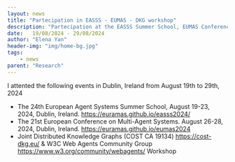 ```yaml
---
layout: news
title: "Partecipation in EASSS - EUMAS - DKG workshop"
description: "Partecipation at the EASSS Summer School, EUMAS Conference and DKG workshop on Autonomous Web Agents as Knowledge Graphs prosumers in Dublin, Ireland"
date:   19/08/2024 - 29/08/2024
author: "Elena Yan"
header-img: "img/home-bg.jpg"
tags: 
    - news
parent: "Research"
---
```


I attented the following events in Dublin, Ireland from August 19th to 29th, 2024
- The 24th European Agent Systems Summer School, August 19-23, 2024, Dublin, Ireland. https://euramas.github.io/easss2024/
- The 21st European Conference on Multi-Agent Systems. August 26-28, 2024, Dublin, Ireland. https://euramas.github.io/eumas2024
- Joint Distributed Knowledge Graphs (COST CA 19134) https://cost-dkg.eu/ & W3C Web Agents Community Group https://www.w3.org/community/webagents/ Workshop